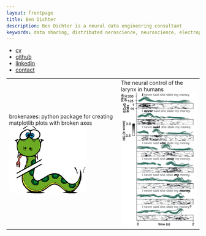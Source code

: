 ```yaml
---
layout: frontpage
title: Ben Dichter
description: Ben Dichter is a neural data engineering consultant
keywords: data sharing, distributed neroscience, neuroscience, electrophysiology, ECoG
---
```


<div class="navbar">
  <div class="navbar-inner">
      <ul class="nav">
          <li><a href="assets/dichter_cv.pdf">cv</a></li>
          <li><a href="https://github.com/bendichter">github</a></li>
          <li><a href="https://www.linkedin.com/in/bendichter/">linkedin</a></li>
          <li><a href="{{ site.baseurl }}/pages/about.html#contact">contact</a></li>
      </ul>
  </div>
</div>

<table class="wide">
<tr>
  <td class="left">
    brokenaxes: python package for creating matplotlib plots with broken axes
    <a href="https://github.com/bendichter/brokenaxes">
        <img src="assets/broken_python_snake.png" alt="brokenaxes" title="brokenaxes"/>
    </a>
  </td>
  <td class="right">
    The neural control of the larynx in humans
    <a href="https://github.com/ChangLabUcsf/larynx_control">
        <img src="assets/pitch_fig.png" alt="Pitch paper" title="Pitch paper"/>
    </a>
  </td>
</tr>
</table>
